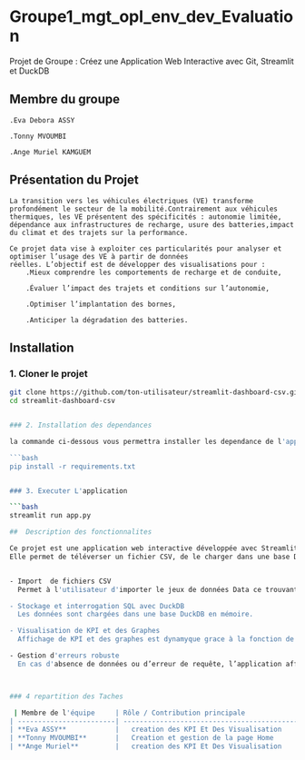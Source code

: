 # Groupe1_mgt_opl_env_dev_Evaluation

Projet de Groupe : Créez une Application Web Interactive avec Git, Streamlit et DuckDB

## Membre du groupe

    .Eva Debora ASSY

    .Tonny MVOUMBI

    .Ange Muriel KAMGUEM

## Présentation du Projet

    La transition vers les véhicules électriques (VE) transforme profondément le secteur de la mobilité.Contrairement aux véhicules thermiques, les VE présentent des spécificités : autonomie limitée,
    dépendance aux infrastructures de recharge, usure des batteries,impact du climat et des trajets sur la performance.

    Ce projet data vise à exploiter ces particularités pour analyser et optimiser l’usage des VE à partir de données
    réelles. L’objectif est de développer des visualisations pour :
        .Mieux comprendre les comportements de recharge et de conduite,

        .Évaluer l’impact des trajets et conditions sur l’autonomie,

        .Optimiser l’implantation des bornes,

        .Anticiper la dégradation des batteries.


## Installation

### 1. Cloner le projet

````bash
git clone https://github.com/ton-utilisateur/streamlit-dashboard-csv.git
cd streamlit-dashboard-csv


### 2. Installation des dependances

la commande ci-dessous vous permettra installer les dependance de l'application

```bash
pip install -r requirements.txt


### 3. Executer L'application

```bash
streamlit run app.py

##  Description des fonctionnalites

Ce projet est une application web interactive développée avec Streamlit.
Elle permet de téléverser un fichier CSV, de le charger dans une base DuckDB, et de visualiser des KPI clés dans un tableau de bord.


- Import  de fichiers CSV
  Permet à l'utilisateur d'importer le jeux de données Data ce trouvant dans le repertoire de l'application via une interface simple, avec validation du format et chargement automatique.

- Stockage et interrogation SQL avec DuckDB
  Les données sont chargées dans une base DuckDB en mémoire.

- Visualisation de KPI et des Graphes
  Affichage de KPI et des graphes est dynamyque grace à la fonction de filtrage que nous avons integré à l'application afin de permettre à l'utilsateur de décider des données qu'ils souhaite analyser .

- Gestion d'erreurs robuste
  En cas d'absence de données ou d’erreur de requête, l’application affiche des messages explicites et guide l’utilisateur automatiquement vers l’accueil.



### 4 repartition des Taches

 | Membre de l'équipe     | Rôle / Contribution principale                                  |
| ------------------------| --------------------------------------------------------------- |
| **Eva ASSY**            |   creation des KPI Et Des Visualisation                         |
| **Tonny MVOUMBI**       |   Creation et gestion de la page Home                           |
| **Ange Muriel**         |   creation des KPI Et Des Visualisation                         |
````
